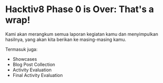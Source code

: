 # Hacktiv8 Phase 0 is Over: That's a wrap!

Kami akan merangkum semua laporan kegiatan kamu dan menyimpulkan hasilnya, yang akan kita berikan ke masing-masing kamu.

Termasuk juga:

- Showcases
- Blog Post Collection
- Activity Evaluation
- Final Activity Evaluation
